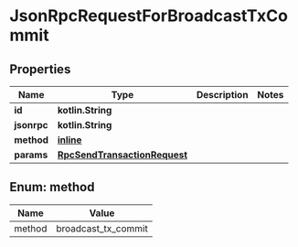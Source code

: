 
# JsonRpcRequestForBroadcastTxCommit

## Properties
| Name | Type | Description | Notes |
| ------------ | ------------- | ------------- | ------------- |
| **id** | **kotlin.String** |  |  |
| **jsonrpc** | **kotlin.String** |  |  |
| **method** | [**inline**](#Method) |  |  |
| **params** | [**RpcSendTransactionRequest**](RpcSendTransactionRequest.md) |  |  |


<a id="Method"></a>
## Enum: method
| Name | Value |
| ---- | ----- |
| method | broadcast_tx_commit |



